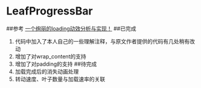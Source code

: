 # LeafProgressBar
##参考
[一个绚丽的loading动效分析与实现！](http://blog.csdn.net/tianjian4592/article/details/44538605)
##已完成
1. 代码中加入了本人自己的一些理解注释，与原文作者提供的代码有几处稍有改动
2. 增加了对wrap_content的支持
3. 增加了对padding的支持
##待完成
1. 加载完成后的消失动画处理
2. 转动速度、叶子数量与加载速率的关联